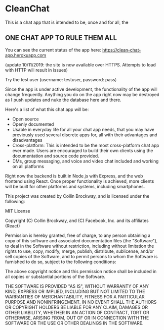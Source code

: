 # CleanChat

This is a chat app that is intended to be, once and for all, the

## ONE CHAT APP TO RULE THEM ALL

You can see the current status of the app here: https://clean-chat-app.herokuapp.com

(update 10/11/2019: the site is now available over HTTPS. Attempts to load with HTTP will result in issues)

Try the test user (username: testuser, password: pass)

Since the app is under active development, the functionality of the app will change frequently. Anything you do on the app right now may be destroyed as I push updates and nuke the database here and there.

Here's a list of what this chat app will be:

* Open source
* Openly documented
* Usable in everyday life for all your chat app needs, that you may have previously used several discrete apps for, all with their advantages and disadvantages
* Cross-platform: This is intended to be the most cross-platform chat app ever made. Users are encouraged to build their own clients using the documentation and source code provided.
* DMs, group messaging, and voice and video chat included and working on all platforms

Right now the backend is built in Node.js with Express, and the web frontend using React. Once proper functionality is achieved, more clients will be built for other platforms and systems, including smartphones.

This project was created by Collin Brockway, and is licensed under the following:

MIT License

Copyright (C) Collin Brockway, and (C) Facebook, Inc. and its affiliates (React)

Permission is hereby granted, free of charge, to any person obtaining a copy
of this software and associated documentation files (the "Software"), to deal
in the Software without restriction, including without limitation the rights
to use, copy, modify, merge, publish, distribute, sublicense, and/or sell
copies of the Software, and to permit persons to whom the Software is
furnished to do so, subject to the following conditions:

The above copyright notice and this permission notice shall be included in all
copies or substantial portions of the Software.

THE SOFTWARE IS PROVIDED "AS IS", WITHOUT WARRANTY OF ANY KIND, EXPRESS OR
IMPLIED, INCLUDING BUT NOT LIMITED TO THE WARRANTIES OF MERCHANTABILITY,
FITNESS FOR A PARTICULAR PURPOSE AND NONINFRINGEMENT. IN NO EVENT SHALL THE
AUTHORS OR COPYRIGHT HOLDERS BE LIABLE FOR ANY CLAIM, DAMAGES OR OTHER
LIABILITY, WHETHER IN AN ACTION OF CONTRACT, TORT OR OTHERWISE, ARISING FROM,
OUT OF OR IN CONNECTION WITH THE SOFTWARE OR THE USE OR OTHER DEALINGS IN THE
SOFTWARE.
